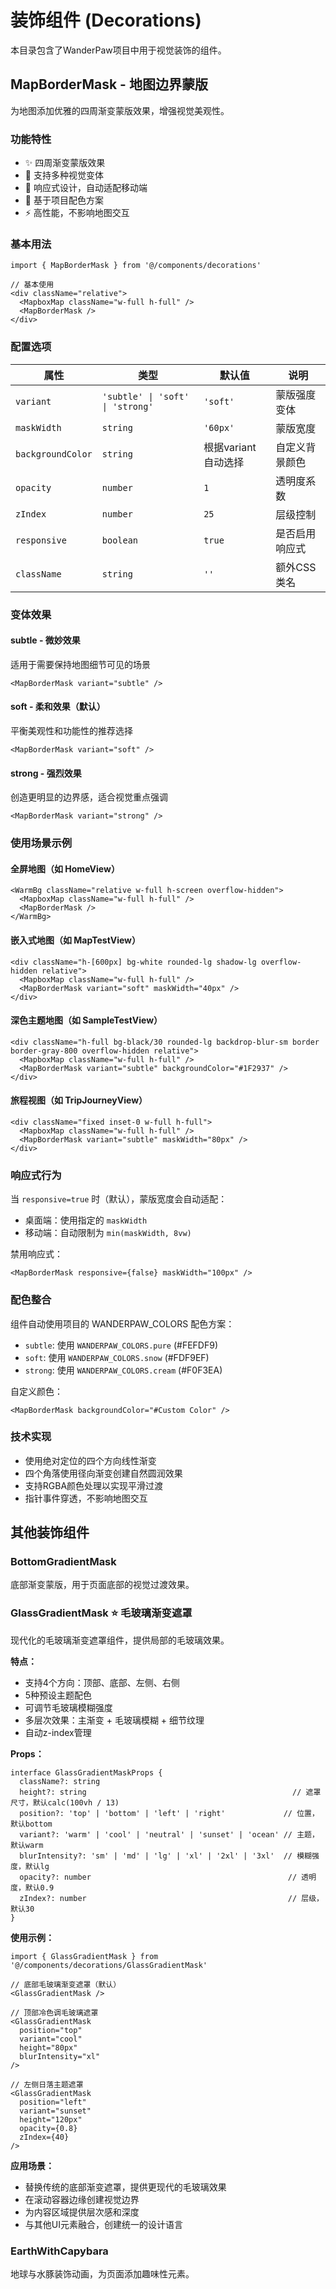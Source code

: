 # 装饰组件 (Decorations)

本目录包含了WanderPaw项目中用于视觉装饰的组件。

## MapBorderMask - 地图边界蒙版

为地图添加优雅的四周渐变蒙版效果，增强视觉美观性。

### 功能特性

- ✨ 四周渐变蒙版效果
- 🎨 支持多种视觉变体
- 📱 响应式设计，自动适配移动端
- 🎯 基于项目配色方案
- ⚡ 高性能，不影响地图交互

### 基本用法

```tsx
import { MapBorderMask } from '@/components/decorations'

// 基本使用
<div className="relative">
  <MapboxMap className="w-full h-full" />
  <MapBorderMask />
</div>
```

### 配置选项

| 属性 | 类型 | 默认值 | 说明 |
|------|------|--------|------|
| `variant` | `'subtle' \| 'soft' \| 'strong'` | `'soft'` | 蒙版强度变体 |
| `maskWidth` | `string` | `'60px'` | 蒙版宽度 |
| `backgroundColor` | `string` | 根据variant自动选择 | 自定义背景颜色 |
| `opacity` | `number` | `1` | 透明度系数 |
| `zIndex` | `number` | `25` | 层级控制 |
| `responsive` | `boolean` | `true` | 是否启用响应式 |
| `className` | `string` | `''` | 额外CSS类名 |

### 变体效果

#### subtle - 微妙效果
适用于需要保持地图细节可见的场景
```tsx
<MapBorderMask variant="subtle" />
```

#### soft - 柔和效果（默认）
平衡美观性和功能性的推荐选择
```tsx
<MapBorderMask variant="soft" />
```

#### strong - 强烈效果
创造更明显的边界感，适合视觉重点强调
```tsx
<MapBorderMask variant="strong" />
```

### 使用场景示例

#### 全屏地图（如 HomeView）
```tsx
<WarmBg className="relative w-full h-screen overflow-hidden">
  <MapboxMap className="w-full h-full" />
  <MapBorderMask />
</WarmBg>
```

#### 嵌入式地图（如 MapTestView）
```tsx
<div className="h-[600px] bg-white rounded-lg shadow-lg overflow-hidden relative">
  <MapboxMap className="w-full h-full" />
  <MapBorderMask variant="soft" maskWidth="40px" />
</div>
```

#### 深色主题地图（如 SampleTestView）
```tsx
<div className="h-full bg-black/30 rounded-lg backdrop-blur-sm border border-gray-800 overflow-hidden relative">
  <MapboxMap className="w-full h-full" />
  <MapBorderMask variant="subtle" backgroundColor="#1F2937" />
</div>
```

#### 旅程视图（如 TripJourneyView）
```tsx
<div className="fixed inset-0 w-full h-full">
  <MapboxMap className="w-full h-full" />
  <MapBorderMask variant="subtle" maskWidth="80px" />
</div>
```

### 响应式行为

当 `responsive=true` 时（默认），蒙版宽度会自动适配：
- 桌面端：使用指定的 `maskWidth`
- 移动端：自动限制为 `min(maskWidth, 8vw)`

禁用响应式：
```tsx
<MapBorderMask responsive={false} maskWidth="100px" />
```

### 配色整合

组件自动使用项目的 WANDERPAW_COLORS 配色方案：
- `subtle`: 使用 `WANDERPAW_COLORS.pure` (#FEFDF9)
- `soft`: 使用 `WANDERPAW_COLORS.snow` (#FDF9EF)  
- `strong`: 使用 `WANDERPAW_COLORS.cream` (#F0F3EA)

自定义颜色：
```tsx
<MapBorderMask backgroundColor="#Custom Color" />
```

### 技术实现

- 使用绝对定位的四个方向线性渐变
- 四个角落使用径向渐变创建自然圆润效果
- 支持RGBA颜色处理以实现平滑过渡
- 指针事件穿透，不影响地图交互

## 其他装饰组件

### BottomGradientMask
底部渐变蒙版，用于页面底部的视觉过渡效果。

### GlassGradientMask ⭐ 毛玻璃渐变遮罩
现代化的毛玻璃渐变遮罩组件，提供局部的毛玻璃效果。

**特点：**
- 支持4个方向：顶部、底部、左侧、右侧
- 5种预设主题配色
- 可调节毛玻璃模糊强度  
- 多层次效果：主渐变 + 毛玻璃模糊 + 细节纹理
- 自动z-index管理

**Props：**
```tsx
interface GlassGradientMaskProps {
  className?: string
  height?: string                                              // 遮罩尺寸，默认calc(100vh / 13)
  position?: 'top' | 'bottom' | 'left' | 'right'             // 位置，默认bottom
  variant?: 'warm' | 'cool' | 'neutral' | 'sunset' | 'ocean' // 主题，默认warm
  blurIntensity?: 'sm' | 'md' | 'lg' | 'xl' | '2xl' | '3xl'  // 模糊强度，默认lg
  opacity?: number                                            // 透明度，默认0.9
  zIndex?: number                                             // 层级，默认30
}
```

**使用示例：**
```tsx
import { GlassGradientMask } from '@/components/decorations/GlassGradientMask'

// 底部毛玻璃渐变遮罩（默认）
<GlassGradientMask />

// 顶部冷色调毛玻璃遮罩
<GlassGradientMask 
  position="top"
  variant="cool"
  height="80px"
  blurIntensity="xl"
/>

// 左侧日落主题遮罩
<GlassGradientMask 
  position="left"
  variant="sunset"
  height="120px"
  opacity={0.8}
  zIndex={40}
/>
```

**应用场景：**
- 替换传统的底部渐变遮罩，提供更现代的毛玻璃效果
- 在滚动容器边缘创建视觉边界
- 为内容区域提供层次感和深度
- 与其他UI元素融合，创建统一的设计语言

### EarthWithCapybara  
地球与水豚装饰动画，为页面添加趣味性元素。 